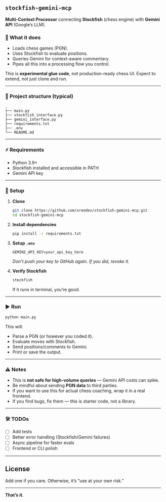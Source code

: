 

## `stockfish-gemini-mcp`

**Multi-Context Processor** connecting **Stockfish** (chess engine) with **Gemini API** (Google’s LLM).

### 🚩 What it does

* Loads chess games (PGN).
* Uses Stockfish to evaluate positions.
* Queries Gemini for context-aware commentary.
* Pipes all this into a processing flow you control.

This is **experimental glue code**, not production-ready chess UI.
Expect to extend, not just clone and run.

---

### 📂 Project structure (typical)

```
.
├── main.py
├── stockfish_interface.py
├── gemini_interface.py
├── requirements.txt
├── .env
└── README.md
```

---

### ⚡ Requirements

* Python 3.9+
* Stockfish installed and accessible in PATH
* Gemini API key

---

### 🔑 Setup

1. **Clone**

   ```bash
   git clone https://github.com/xreedev/stockfish-gemini-mcp.git
   cd stockfish-gemini-mcp
   ```

2. **Install dependencies**

   ```bash
   pip install -r requirements.txt
   ```

3. **Setup `.env`**

   ```
   GEMINI_API_KEY=your_api_key_here
   ```

   *Don’t push your key to GitHub again. If you did, revoke it.*

4. **Verify Stockfish**

   ```bash
   stockfish
   ```

   If it runs in terminal, you’re good.

---

### ▶️ Run

```bash
python main.py
```

This will:

* Parse a PGN (or however you coded it).
* Evaluate moves with Stockfish.
* Send positions/comments to Gemini.
* Print or save the output.

---

### ⚠️ Notes

* This is **not safe for high-volume queries** — Gemini API costs can spike.
* Be mindful about sending **PGN data** to third parties.
* If you want to use this for actual chess coaching, wrap it in a real frontend.
* If you find bugs, fix them — this is starter code, not a library.

---

### 🛠️ TODOs

* [ ] Add tests
* [ ] Better error handling (Stockfish/Gemini failures)
* [ ] Async pipeline for faster evals
* [ ] Frontend or CLI polish

---

## License

Add one if you care.
Otherwise, it’s “use at your own risk.”

---

**That’s it.**
